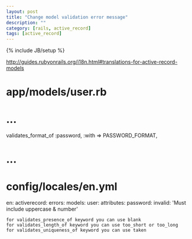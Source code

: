 ```yaml
---
layout: post
title: "Change model validation error message"
description: ""
category: [rails, active_record]
tags: [active_record]
---
```

{% include JB/setup %}

<http://guides.rubyonrails.org/i18n.html#translations-for-active-record-models>

# app/models/user.rb
  # ...
  validates_format_of :password, :with => PASSWORD_FORMAT,
  # ...

# config/locales/en.yml
en:
  activerecord:
    errors:
      models:
        user:
          attributes:
            password:
              invalid: 'Must include uppercase & number'

    for validates_presence_of keyword you can use blank
    for validates_length_of keyword you can use too_short or too_long
    for validates_uniqueness_of keyword you can use taken 


